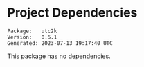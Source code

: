 # Project Dependencies
    Package:   utc2k
    Version:   0.6.1
    Generated: 2023-07-13 19:17:40 UTC

This package has no dependencies.
